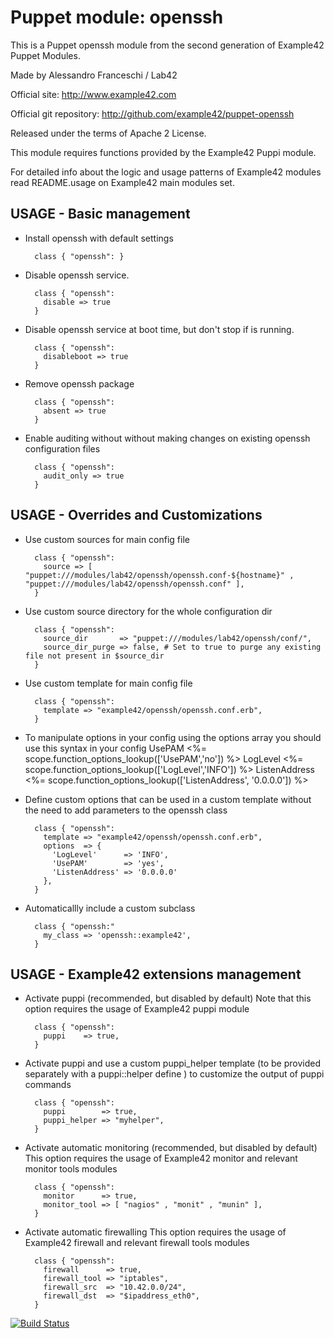 # Puppet module: openssh

This is a Puppet openssh module from the second generation of Example42 Puppet Modules.

Made by Alessandro Franceschi / Lab42

Official site: http://www.example42.com

Official git repository: http://github.com/example42/puppet-openssh

Released under the terms of Apache 2 License.

This module requires functions provided by the Example42 Puppi module.

For detailed info about the logic and usage patterns of Example42 modules read README.usage on Example42 main modules set.

## USAGE - Basic management

* Install openssh with default settings

        class { "openssh": }

* Disable openssh service.

        class { "openssh":
          disable => true
        }

* Disable openssh service at boot time, but don't stop if is running.

        class { "openssh":
          disableboot => true
        }

* Remove openssh package

        class { "openssh":
          absent => true
        }

* Enable auditing without without making changes on existing openssh configuration files

        class { "openssh":
          audit_only => true
        }


## USAGE - Overrides and Customizations
* Use custom sources for main config file 

        class { "openssh":
          source => [ "puppet:///modules/lab42/openssh/openssh.conf-${hostname}" , "puppet:///modules/lab42/openssh/openssh.conf" ], 
        }


* Use custom source directory for the whole configuration dir

        class { "openssh":
          source_dir       => "puppet:///modules/lab42/openssh/conf/",
          source_dir_purge => false, # Set to true to purge any existing file not present in $source_dir
        }

* Use custom template for main config file 

        class { "openssh":
          template => "example42/openssh/openssh.conf.erb",      
        }

* To manipulate options in your config using the options array you should use this syntax in your config
        UsePAM <%= scope.function_options_lookup(['UsePAM','no']) %>
        LogLevel <%= scope.function_options_lookup(['LogLevel','INFO']) %>
        ListenAddress <%= scope.function_options_lookup(['ListenAddress', '0.0.0.0']) %>

* Define custom options that can be used in a custom template without the
  need to add parameters to the openssh class

        class { "openssh":
          template => "example42/openssh/openssh.conf.erb",    
          options  => {
            'LogLevel'      => 'INFO',
            'UsePAM'        => 'yes',
            'ListenAddress' => '0.0.0.0'
          },
        }

* Automaticallly include a custom subclass

        class { "openssh:"
          my_class => 'openssh::example42',
        }


## USAGE - Example42 extensions management 
* Activate puppi (recommended, but disabled by default)
  Note that this option requires the usage of Example42 puppi module

        class { "openssh": 
          puppi    => true,
        }

* Activate puppi and use a custom puppi_helper template (to be provided separately with
  a puppi::helper define ) to customize the output of puppi commands 

        class { "openssh":
          puppi        => true,
          puppi_helper => "myhelper", 
        }

* Activate automatic monitoring (recommended, but disabled by default)
  This option requires the usage of Example42 monitor and relevant monitor tools modules

        class { "openssh":
          monitor      => true,
          monitor_tool => [ "nagios" , "monit" , "munin" ],
        }

* Activate automatic firewalling 
  This option requires the usage of Example42 firewall and relevant firewall tools modules

        class { "openssh":       
          firewall      => true,
          firewall_tool => "iptables",
          firewall_src  => "10.42.0.0/24",
          firewall_dst  => "$ipaddress_eth0",
        }


[![Build Status](https://travis-ci.org/example42/puppet-openssh.png?branch=master)](https://travis-ci.org/example42/puppet-openssh)
